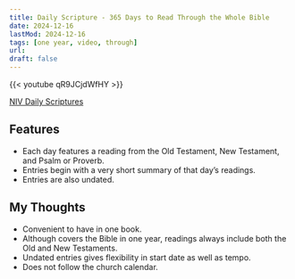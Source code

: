 ```yaml
---
title: Daily Scripture - 365 Days to Read Through the Whole Bible
date: 2024-12-16
lastMod: 2024-12-16
tags: [one year, video, through]
url:
draft: false
---
```


{{< youtube qR9JCjdWfHY >}}


[NIV Daily Scriptures](https://amzn.to/4g9m4mN)

## Features
- Each day features a reading from the Old Testament, New Testament, and Psalm or Proverb.
- Entries begin with a very short summary of that day’s readings.
- Entries are also undated.

## My Thoughts
- Convenient to have in one book.
- Although covers the Bible in one year, readings always include both the Old and New Testaments. 
- Undated entries gives flexibility in start date as well as tempo.
- Does not follow the church calendar.